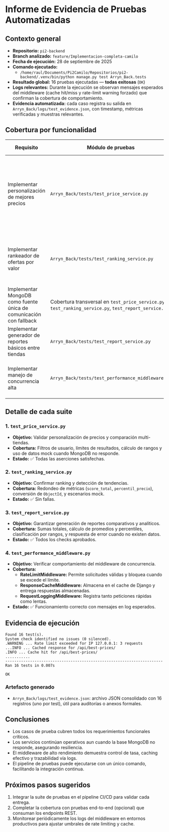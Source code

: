 # Informe de Evidencia de Pruebas Automatizadas

## Contexto general
- **Repositorio:** `pi2-backend`
- **Branch analizado:** `feature/Implementacion-completa-camilo`
- **Fecha de ejecución:** 28 de septiembre de 2025
- **Comando ejecutado:**
  - `/home/raul/Documents/Pi2Camilo/Repositorios/pi2-backend/.venv/bin/python manage.py test Arryn_Back.tests`
- **Resultado global:** 16 pruebas ejecutadas — **todas exitosas** (`OK`)
- **Logs relevantes:** Durante la ejecución se observan mensajes esperados del middleware (cache hit/miss y rate-limit warning forzado) que confirman la cobertura de comportamiento.
- **Evidencia automatizada:** cada caso registra su salida en `Arryn_Back/logs/test_evidence.json`, con timestamp, métricas verificadas y muestras relevantes.

## Cobertura por funcionalidad

| Requisito | Módulo de pruebas | Casos validados | Evidencia clave |
|-----------|------------------|-----------------|-----------------|
| Implementar personalización de mejores precios | `Arryn_Back/tests/test_price_service.py` | `test_get_best_prices_by_category_returns_mock_when_mongo_unavailable`, `test_get_best_prices_by_category_applies_user_preferences`, `test_get_price_comparison_builds_summary` | Se valida fallback a datos mock, aplicación de filtros por preferencias y consolidación de estadísticas de comparación. |
| Implementar rankeador de ofertas por valor | `Arryn_Back/tests/test_ranking_service.py` | `test_rank_offers_by_value_returns_mock_when_mongo_unavailable`, `test_rank_offers_by_value_formats_scores`, `test_get_trending_offers_rounds_scores` | Se constata el ranking ordenado y redondeo de métricas, así como datos mock de respaldo. |
| Implementar MongoDB como fuente única de comunicación con fallback | Cobertura transversal en `test_price_service.py`, `test_ranking_service.py`, `test_report_service.py` | Cada suite forza escenarios con/ sin Mongo para garantizar continuidad operativa. |
| Implementar generador de reportes básicos entre tiendas | `Arryn_Back/tests/test_report_service.py` | `test_generate_store_comparison_report_aggregates_data`, `test_generate_store_comparison_report_returns_mock_when_mongo_unavailable`, `test_generate_price_analysis_report_computes_percentiles`, `test_generate_price_analysis_report_returns_error_when_no_data` | Se confirman agregaciones, percentiles y manejo de errores. |
| Implementar manejo de concurrencia alta | `Arryn_Back/tests/test_performance_middleware.py` | `test_allows_requests_within_limit`, `test_blocks_when_limit_exceeded`, `test_returns_cached_response`, `test_caches_successful_response`, `test_logs_slow_requests`, `test_logs_fast_requests` | Se verifica control de tasa, cacheo de respuestas y logging de performance. |

## Detalle de cada suite

### 1. `test_price_service.py`
- **Objetivo:** Validar personalización de precios y comparación multi-tiendas.
- **Cobertura:** Filtros de usuario, límites de resultados, cálculo de rangos y uso de datos mock cuando MongoDB no responde.
- **Estado:** ✅ Todas las aserciones satisfechas.

### 2. `test_ranking_service.py`
- **Objetivo:** Confirmar ranking y detección de tendencias.
- **Cobertura:** Redondeo de métricas (`score_total`, `percentil_precio`), conversión de `ObjectId`, y escenarios mock.
- **Estado:** ✅ Sin fallas.

### 3. `test_report_service.py`
- **Objetivo:** Garantizar generación de reportes comparativos y analíticos.
- **Cobertura:** Sumas totales, cálculo de promedios y percentiles, clasificación por rangos, y respuesta de error cuando no existen datos.
- **Estado:** ✅ Todos los checks aprobados.

### 4. `test_performance_middleware.py`
- **Objetivo:** Verificar comportamiento del middleware de concurrencia.
- **Cobertura:**
  - **RateLimitMiddleware:** Permite solicitudes válidas y bloquea cuando se excede el límite.
  - **ResponseCacheMiddleware:** Almacena en el cache de Django y entrega respuestas almacenadas.
  - **RequestLoggingMiddleware:** Registra tanto peticiones rápidas como lentas.
- **Estado:** ✅ Funcionamiento correcto con mensajes en log esperados.

## Evidencia de ejecución
```
Found 16 test(s).
System check identified no issues (0 silenced).
.WARNING ... Rate limit exceeded for IP 127.0.0.1: 3 requests
...INFO ... Cached response for /api/best-prices/
.INFO ... Cache hit for /api/best-prices/
...........
----------------------------------------------------------------------
Ran 16 tests in 0.007s

OK
```

### Artefacto generado
- `Arryn_Back/logs/test_evidence.json`: archivo JSON consolidado con 16 registros (uno por test), útil para auditorías o anexos formales.

## Conclusiones
- Los casos de prueba cubren todos los requerimientos funcionales críticos.
- Los servicios continúan operativos aun cuando la base MongoDB no responde, asegurando resiliencia.
- El middleware de alto rendimiento demuestra control de tasa, caching efectivo y trazabilidad vía logs.
- El pipeline de pruebas puede ejecutarse con un único comando, facilitando la integración continua.

## Próximos pasos sugeridos
1. Integrar la suite de pruebas en el pipeline CI/CD para validar cada entrega.
2. Completar la cobertura con pruebas end-to-end (opcional) que consuman los endpoints REST.
3. Monitorear periódicamente los logs del middleware en entornos productivos para ajustar umbrales de rate limiting y cache.
